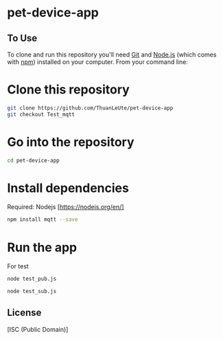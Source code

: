 # pet-device-app

## To Use

To clone and run this repository you'll need [Git](https://git-scm.com) and [Node.js](https://nodejs.org/en/download/) (which comes with [npm](http://npmjs.com)) installed on your computer. From your command line:

# Clone this repository

```bash
git clone https://github.com/ThuanLeUte/pet-device-app
git checkout Test_mqtt
```

# Go into the repository

```bash
cd pet-device-app
```

# Install dependencies

Required: Nodejs [https://nodejs.org/en/]

```bash
npm install mqtt --save
```

# Run the app

For test

```bash
node test_pub.js

```

```bash
node test_sub.js

```

## License

[ISC (Public Domain)]

```

```
